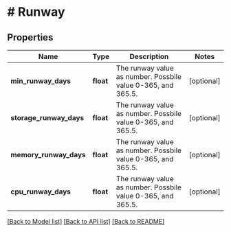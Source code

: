 # # Runway

## Properties

Name | Type | Description | Notes
------------ | ------------- | ------------- | -------------
**min_runway_days** | **float** | The runway value as number. Possbile value 0-365, and 365.5. | [optional]
**storage_runway_days** | **float** | The runway value as number. Possbile value 0-365, and 365.5. | [optional]
**memory_runway_days** | **float** | The runway value as number. Possbile value 0-365, and 365.5. | [optional]
**cpu_runway_days** | **float** | The runway value as number. Possbile value 0-365, and 365.5. | [optional]

[[Back to Model list]](../../README.md#models) [[Back to API list]](../../README.md#endpoints) [[Back to README]](../../README.md)
